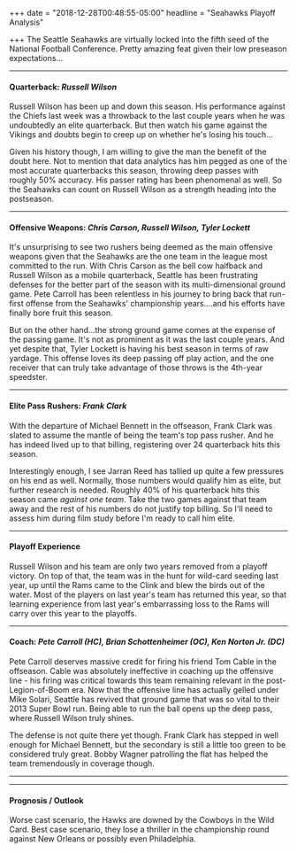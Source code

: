 +++
date = "2018-12-28T00:48:55-05:00"
headline = "Seahawks Playoff Analysis"

+++
The Seattle Seahawks are virtually locked into the fifth seed of the National Football Conference. Pretty amazing feat given their low preseason expectations...

***

#### Quarterback: _Russell Wilson_

Russell Wilson has been up and down this season. His performance against the Chiefs last week was a throwback to the last couple years when he was undoubtedly an elite quarterback. But then watch his game against the Vikings and doubts begin to creep up on whether he's losing his touch...

Given his history though, I am willing to give the man the benefit of the doubt here. Not to mention that data analytics has him pegged as one of the most accurate quarterbacks this season, throwing deep passes with roughly 50% accuracy. His passer rating has been phenomenal as well. So the Seahawks can count on Russell Wilson as a strength heading into the postseason.

***

#### Offensive Weapons: _Chris Carson, Russell Wilson, Tyler Lockett_

It's unsurprising to see two rushers being deemed as the main offensive weapons given that the Seahawks are the one team in the league most committed to the run. With Chris Carson as the bell cow halfback and Russell Wilson as a mobile quarterback, Seattle has been frustrating defenses for the better part of the season with its multi-dimensional ground game. Pete Carroll has been relentless in his journey to bring back that run-first offense from the Seahawks' championship years....and his efforts have finally bore fruit this season.

But on the other hand...the strong ground game comes at the expense of the passing game. It's not as prominent as it was the last couple years. And yet despite that, Tyler Lockett is having his best season in terms of raw yardage.  This offense loves its deep passing off play action, and the one receiver that can truly take advantage of those throws is the 4th-year speedster.

***

#### Elite Pass Rushers: _Frank Clark_

With the departure of Michael Bennett in the offseason, Frank Clark was slated to assume the mantle of being the team's top pass rusher. And he has indeed lived up to that billing, registering over 24 quarterback hits this season.

Interestingly enough, I see Jarran Reed has tallied up quite a few pressures on his end as well. Normally, those numbers would qualify him as elite, but further research is needed. Roughly 40% of his quarterback hits this season came _against one team_. Take the two games against that team away and the rest of his numbers do not justify top billing. So I'll need to assess him during film study before I'm ready to call him elite.

***

#### Playoff Experience

Russell Wilson and his team are only two years removed from a playoff victory. On top of that, the team was in the hunt for wild-card seeding last year, up until the Rams came to the Clink and blew the birds out of the water. Most of the players on last year's team has returned this year, so that learning experience from last year's embarrassing loss to the Rams will carry over this year to the playoffs.

***

#### Coach: _Pete Carroll (HC), Brian Schottenheimer (OC), Ken Norton Jr. (DC)_

Pete Carroll deserves massive credit for firing his friend Tom Cable in the offseason. Cable was absolutely ineffective in coaching up the offensive line - his firing was critical towards this team remaining relevant in the post-Legion-of-Boom era. Now that the offensive line has actually gelled under Mike Solari, Seattle has revived that ground game that was so vital to their 2013 Super Bowl run. Being able to run the ball opens up the deep pass, where Russell Wilson truly shines.

The defense is not quite there yet though. Frank Clark has stepped in well enough for Michael Bennett, but the secondary is still a little too green to be considered truly great. Bobby Wagner patrolling the flat has helped the team tremendously in coverage though.

***

***

#### Prognosis / Outlook

Worse cast scenario, the Hawks are downed by the Cowboys in the Wild Card. Best case scenario, they lose a thriller in the championship round against New Orleans or possibly even Philadelphia.